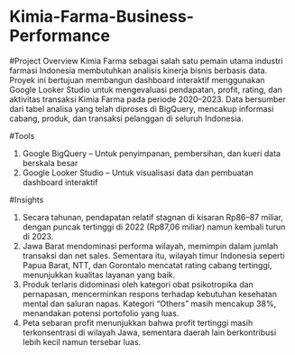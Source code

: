 # Kimia-Farma-Business-Performance

#Project Overview
Kimia Farma sebagai salah satu pemain utama industri farmasi Indonesia membutuhkan analisis kinerja bisnis berbasis data. Proyek ini bertujuan membangun dashboard interaktif menggunakan Google Looker Studio untuk mengevaluasi pendapatan, profit, rating, dan aktivitas transaksi Kimia Farma pada periode 2020–2023. Data bersumber dari tabel analisa yang telah diproses di BigQuery, mencakup informasi cabang, produk, dan transaksi pelanggan di seluruh Indonesia.

#Tools
1. Google BigQuery – Untuk penyimpanan, pembersihan, dan kueri data berskala besar
2. Google Looker Studio – Untuk visualisasi data dan pembuatan dashboard interaktif

#Insights
1. Secara tahunan, pendapatan relatif stagnan di kisaran Rp86–87 miliar, dengan puncak tertinggi di 2022 (Rp87,06 miliar) namun kembali turun di 2023.
2. Jawa Barat mendominasi performa wilayah, memimpin dalam jumlah transaksi dan net sales. Sementara itu, wilayah timur Indonesia seperti Papua Barat, NTT, dan Gorontalo mencatat rating cabang tertinggi, menunjukkan kualitas layanan yang baik.
3. Produk terlaris didominasi oleh kategori obat psikotropika dan pernapasan, mencerminkan respons terhadap kebutuhan kesehatan mental dan saluran napas. Kategori “Others” masih mencakup 38%, menandakan potensi portofolio yang luas.
4. Peta sebaran profit menunjukkan bahwa profit tertinggi masih terkonsentrasi di wilayah Jawa, sementara daerah lain berkontribusi lebih kecil namun tersebar luas.
